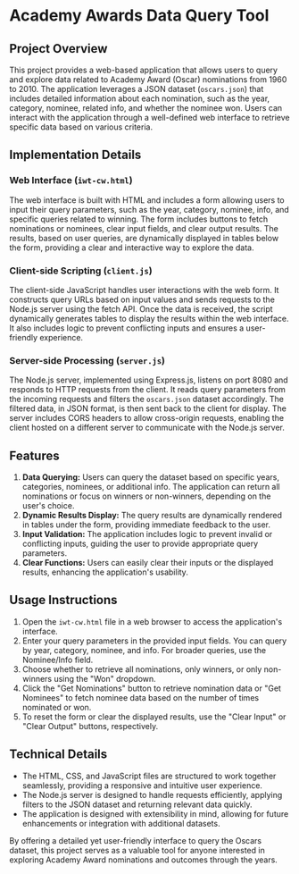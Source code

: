 # Academy Awards Data Query Tool

## Project Overview

This project provides a web-based application that allows users to query and explore data related to Academy Award (Oscar) nominations from 1960 to 2010. The application leverages a JSON dataset (`oscars.json`) that includes detailed information about each nomination, such as the year, category, nominee, related info, and whether the nominee won. Users can interact with the application through a well-defined web interface to retrieve specific data based on various criteria.

## Implementation Details

### Web Interface (`iwt-cw.html`)

The web interface is built with HTML and includes a form allowing users to input their query parameters, such as the year, category, nominee, info, and specific queries related to winning. The form includes buttons to fetch nominations or nominees, clear input fields, and clear output results. The results, based on user queries, are dynamically displayed in tables below the form, providing a clear and interactive way to explore the data.

### Client-side Scripting (`client.js`)

The client-side JavaScript handles user interactions with the web form. It constructs query URLs based on input values and sends requests to the Node.js server using the fetch API. Once the data is received, the script dynamically generates tables to display the results within the web interface. It also includes logic to prevent conflicting inputs and ensures a user-friendly experience.

### Server-side Processing (`server.js`)

The Node.js server, implemented using Express.js, listens on port 8080 and responds to HTTP requests from the client. It reads query parameters from the incoming requests and filters the `oscars.json` dataset accordingly. The filtered data, in JSON format, is then sent back to the client for display. The server includes CORS headers to allow cross-origin requests, enabling the client hosted on a different server to communicate with the Node.js server.

## Features

1. **Data Querying:** Users can query the dataset based on specific years, categories, nominees, or additional info. The application can return all nominations or focus on winners or non-winners, depending on the user's choice.
2. **Dynamic Results Display:** The query results are dynamically rendered in tables under the form, providing immediate feedback to the user.
3. **Input Validation:** The application includes logic to prevent invalid or conflicting inputs, guiding the user to provide appropriate query parameters.
4. **Clear Functions:** Users can easily clear their inputs or the displayed results, enhancing the application's usability.

## Usage Instructions

1. Open the `iwt-cw.html` file in a web browser to access the application's interface.
2. Enter your query parameters in the provided input fields. You can query by year, category, nominee, and info. For broader queries, use the Nominee/Info field.
3. Choose whether to retrieve all nominations, only winners, or only non-winners using the "Won" dropdown.
4. Click the "Get Nominations" button to retrieve nomination data or "Get Nominees" to fetch nominee data based on the number of times nominated or won.
5. To reset the form or clear the displayed results, use the "Clear Input" or "Clear Output" buttons, respectively.

## Technical Details

- The HTML, CSS, and JavaScript files are structured to work together seamlessly, providing a responsive and intuitive user experience.
- The Node.js server is designed to handle requests efficiently, applying filters to the JSON dataset and returning relevant data quickly.
- The application is designed with extensibility in mind, allowing for future enhancements or integration with additional datasets.

By offering a detailed yet user-friendly interface to query the Oscars dataset, this project serves as a valuable tool for anyone interested in exploring Academy Award nominations and outcomes through the years.

